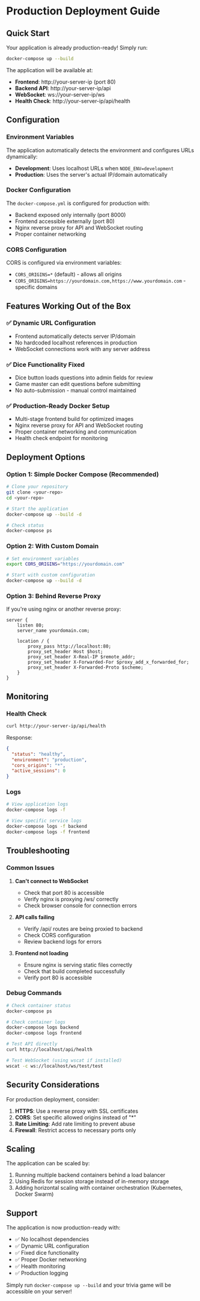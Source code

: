 # Production Deployment Guide

## Quick Start

Your application is already production-ready! Simply run:

```bash
docker-compose up --build
```

The application will be available at:
- **Frontend**: http://your-server-ip (port 80)
- **Backend API**: http://your-server-ip/api
- **WebSocket**: ws://your-server-ip/ws
- **Health Check**: http://your-server-ip/api/health

## Configuration

### Environment Variables

The application automatically detects the environment and configures URLs dynamically:

- **Development**: Uses localhost URLs when `NODE_ENV=development`
- **Production**: Uses the server's actual IP/domain automatically

### Docker Configuration

The `docker-compose.yml` is configured for production with:
- Backend exposed only internally (port 8000)
- Frontend accessible externally (port 80)
- Nginx reverse proxy for API and WebSocket routing
- Proper container networking

### CORS Configuration

CORS is configured via environment variables:
- `CORS_ORIGINS=*` (default) - allows all origins
- `CORS_ORIGINS=https://yourdomain.com,https://www.yourdomain.com` - specific domains

## Features Working Out of the Box

### ✅ Dynamic URL Configuration
- Frontend automatically detects server IP/domain
- No hardcoded localhost references in production
- WebSocket connections work with any server address

### ✅ Dice Functionality Fixed
- Dice button loads questions into admin fields for review
- Game master can edit questions before submitting
- No auto-submission - manual control maintained

### ✅ Production-Ready Docker Setup
- Multi-stage frontend build for optimized images
- Nginx reverse proxy for API and WebSocket routing
- Proper container networking and communication
- Health check endpoint for monitoring

## Deployment Options

### Option 1: Simple Docker Compose (Recommended)
```bash
# Clone your repository
git clone <your-repo>
cd <your-repo>

# Start the application
docker-compose up --build -d

# Check status
docker-compose ps
```

### Option 2: With Custom Domain
```bash
# Set environment variables
export CORS_ORIGINS="https://yourdomain.com"

# Start with custom configuration
docker-compose up --build -d
```

### Option 3: Behind Reverse Proxy
If you're using nginx or another reverse proxy:

```nginx
server {
    listen 80;
    server_name yourdomain.com;
    
    location / {
        proxy_pass http://localhost:80;
        proxy_set_header Host $host;
        proxy_set_header X-Real-IP $remote_addr;
        proxy_set_header X-Forwarded-For $proxy_add_x_forwarded_for;
        proxy_set_header X-Forwarded-Proto $scheme;
    }
}
```

## Monitoring

### Health Check
```bash
curl http://your-server-ip/api/health
```

Response:
```json
{
  "status": "healthy",
  "environment": "production",
  "cors_origins": "*",
  "active_sessions": 0
}
```

### Logs
```bash
# View application logs
docker-compose logs -f

# View specific service logs
docker-compose logs -f backend
docker-compose logs -f frontend
```

## Troubleshooting

### Common Issues

1. **Can't connect to WebSocket**
   - Check that port 80 is accessible
   - Verify nginx is proxying /ws/ correctly
   - Check browser console for connection errors

2. **API calls failing**
   - Verify /api/ routes are being proxied to backend
   - Check CORS configuration
   - Review backend logs for errors

3. **Frontend not loading**
   - Ensure nginx is serving static files correctly
   - Check that build completed successfully
   - Verify port 80 is accessible

### Debug Commands
```bash
# Check container status
docker-compose ps

# Check container logs
docker-compose logs backend
docker-compose logs frontend

# Test API directly
curl http://localhost/api/health

# Test WebSocket (using wscat if installed)
wscat -c ws://localhost/ws/test/test
```

## Security Considerations

For production deployment, consider:

1. **HTTPS**: Use a reverse proxy with SSL certificates
2. **CORS**: Set specific allowed origins instead of "*"
3. **Rate Limiting**: Add rate limiting to prevent abuse
4. **Firewall**: Restrict access to necessary ports only

## Scaling

The application can be scaled by:
1. Running multiple backend containers behind a load balancer
2. Using Redis for session storage instead of in-memory storage
3. Adding horizontal scaling with container orchestration (Kubernetes, Docker Swarm)

## Support

The application is now production-ready with:
- ✅ No localhost dependencies
- ✅ Dynamic URL configuration
- ✅ Fixed dice functionality
- ✅ Proper Docker networking
- ✅ Health monitoring
- ✅ Production logging

Simply run `docker-compose up --build` and your trivia game will be accessible on your server!
